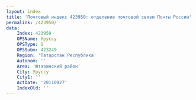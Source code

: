 ```yaml
---
layout: index
title: 'Почтовый индекс 423950: отделение почтовой связи Почты России'
permalink: /423950/
data:
    Index: 423950
    OPSName: Уруссу
    OPSType: О
    OPSSubm: 423249
    Region: 'Татарстан Республика'
    Autonom: ''
    Area: 'Ютазинский район'
    City: Уруссу
    City1: ''
    ActDate: '20110927'
    IndexOld: ''
---
```


